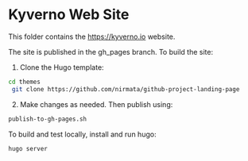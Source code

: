 # Kyverno Web Site

This folder contains the https://kyverno.io website.

The site is published in the gh_pages branch. To build the site:

1. Clone the Hugo template:

````bash
cd themes
 git clone https://github.com/nirmata/github-project-landing-page
 ````

 2. Make changes as needed. Then publish using:

````bash
publish-to-gh-pages.sh
````

To build and test locally, install and run hugo:

````bash
hugo server
````
